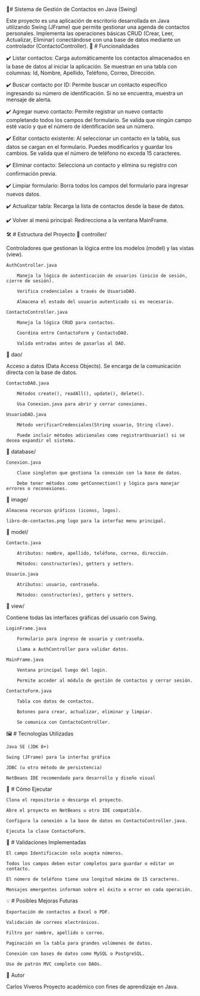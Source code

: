 📇# Sistema de Gestión de Contactos en Java (Swing)

Este proyecto es una aplicación de escritorio desarrollada en Java utilizando Swing (JFrame) que permite gestionar una agenda de contactos personales. Implementa las operaciones básicas CRUD (Crear, Leer, Actualizar, Eliminar) conectándose con una base de datos mediante un controlador (ContactoController).
🧩 # Funcionalidades

✔️ Listar contactos:
Carga automáticamente los contactos almacenados en la base de datos al iniciar la aplicación.
Se muestran en una tabla con columnas: Id, Nombre, Apellido, Teléfono, Correo, Dirección.

✔️ Buscar contacto por ID:
Permite buscar un contacto específico ingresando su número de identificación.
Si no se encuentra, muestra un mensaje de alerta.

✔️ Agregar nuevo contacto:
Permite registrar un nuevo contacto completando todos los campos del formulario.
Se valida que ningún campo esté vacío y que el número de identificación sea un número.

✔️ Editar contacto existente:
Al seleccionar un contacto en la tabla, sus datos se cargan en el formulario.
Puedes modificarlos y guardar los cambios. Se valida que el número de teléfono no exceda 15 caracteres.

✔️ Eliminar contacto:
Selecciona un contacto y elimina su registro con confirmación previa.

✔️ Limpiar formulario:
Borra todos los campos del formulario para ingresar nuevos datos.

✔️ Actualizar tabla:
Recarga la lista de contactos desde la base de datos.

✔️ Volver al menú principal:
Redirecciona a la ventana MainFrame.

🛠️ # Estructura del Proyecto
📁 controller/

Controladores que gestionan la lógica entre los modelos (model) y las vistas (view).

    AuthController.java

        Maneja la lógica de autenticación de usuarios (inicio de sesión, cierre de sesión).

        Verifica credenciales a través de UsuarioDAO.

        Almacena el estado del usuario autenticado si es necesario.

    ContactoController.java

        Maneja la lógica CRUD para contactos.

        Coordina entre ContactoForm y ContactoDAO.

        Valida entradas antes de pasarlas al DAO.
        
📁 dao/

Acceso a datos (Data Access Objects). Se encarga de la comunicación directa con la base de datos.

    ContactoDAO.java

        Métodos create(), readAll(), update(), delete().

        Usa Conexion.java para abrir y cerrar conexiones.

    UsuarioDAO.java

        Método verificarCredenciales(String usuario, String clave).

        Puede incluir métodos adicionales como registrarUsuario() si se desea expandir el sistema.
        
📁 database/

    Conexion.java

        Clase singleton que gestiona la conexión con la base de datos.

        Debe tener métodos como getConnection() y lógica para manejar errores o reconexiones.


📁 image/

    Almacena recursos gráficos (iconos, logos).

    libro-de-contactos.png logo para la interfaz menu principal.


📁 model/

    Contacto.java

        Atributos: nombre, apellido, teléfono, correo, dirección.

        Métodos: constructor(es), getters y setters.

    Usuario.java

        Atributos: usuario, contraseña.

        Métodos: constructor(es), getters y setters.

📁 view/

Contiene todas las interfaces gráficas del usuario con Swing.

    LoginFrame.java

        Formulario para ingreso de usuario y contraseña.

        Llama a AuthController para validar datos.

    MainFrame.java

        Ventana principal luego del login.

        Permite acceder al módulo de gestión de contactos y cerrar sesión.

    ContactoForm.java

        Tabla con datos de contactos.

        Botones para crear, actualizar, eliminar y limpiar.

        Se comunica con ContactoController.

🖼️ # Tecnologías Utilizadas

    Java SE (JDK 8+)

    Swing (JFrame) para la interfaz gráfica

    JDBC (u otro método de persistencia)

    NetBeans IDE recomendado para desarrollo y diseño visual

🚀 # Cómo Ejecutar

    Clona el repositorio o descarga el proyecto.

    Abre el proyecto en NetBeans u otro IDE compatible.

    Configura la conexión a la base de datos en ContactoController.java.

    Ejecuta la clase ContactoForm.

🔐 # Validaciones Implementadas

    El campo Identificación solo acepta números.

    Todos los campos deben estar completos para guardar o editar un contacto.

    El número de teléfono tiene una longitud máxima de 15 caracteres.

    Mensajes emergentes informan sobre el éxito o error en cada operación.

💡 # Posibles Mejoras Futuras

    Exportación de contactos a Excel o PDF.

    Validación de correos electrónicos.

    Filtro por nombre, apellido o correo.

    Paginación en la tabla para grandes volúmenes de datos.

    Conexión con bases de datos como MySQL o PostgreSQL.

    Uso de patrón MVC completo con DAOs.
👤 Autor

Carlos Viveros
Proyecto académico con fines de aprendizaje en Java.
